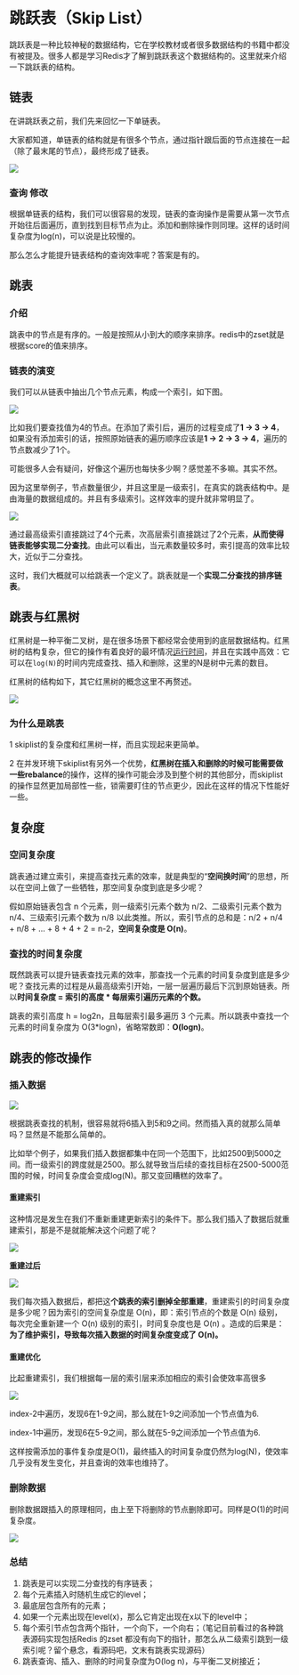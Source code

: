 # 跳跃表（Skip List）

跳跃表是一种比较神秘的数据结构，它在学校教材或者很多数据结构的书籍中都没有被提及。很多人都是学习Redis才了解到跳跃表这个数据结构的。这里就来介绍一下跳跃表的结构。

## 链表

在讲跳跃表之前，我们先来回忆一下单链表。

大家都知道，单链表的结构就是有很多个节点，通过指针跟后面的节点连接在一起（除了最末尾的节点），最终形成了链表。

![](http://img.fosuchao.com/20200522111354.png)

### 查询 修改

根据单链表的结构，我们可以很容易的发现，链表的查询操作是需要从第一次节点开始往后面遍历，直到找到目标节点为止。添加和删除操作则同理。这样的话时间复杂度为log(n)，可以说是比较慢的。

那么怎么才能提升链表结构的查询效率呢？答案是有的。

## 跳表

### 介绍

跳表中的节点是有序的。一般是按照从小到大的顺序来排序。redis中的zset就是根据score的值来排序。

### 链表的演变

我们可以从链表中抽出几个节点元素，构成一个索引，如下图。

![](http://img.fosuchao.com/20200522112045.png)

比如我们要查找值为4的节点。在添加了索引后，遍历的过程变成了**1 -> 3 -> 4**，如果没有添加索引的话，按照原始链表的遍历顺序应该是**1 -> 2 -> 3 -> 4**，遍历的节点数减少了1个。

可能很多人会有疑问，好像这个遍历也每快多少啊？感觉差不多嘛。其实不然。

因为这里举例子，节点数量很少，并且这里是一级索引，在真实的跳表结构中。是由海量的数据组成的。并且有多级索引。这样效率的提升就非常明显了。

![](http://img.fosuchao.com/20200522112808.png)

通过最高级索引直接跳过了4个元素，次高层索引直接跳过了2个元素，**从而使得链表能够实现二分查找**。由此可以看出，当元素数量较多时，索引提高的效率比较大，近似于二分查找。

这时，我们大概就可以给跳表一个定义了。跳表就是一个**实现二分查找的排序链表**。

## 跳表与红黑树

红黑树是一种平衡二叉树，是在很多场景下都经常会使用到的底层数据结构。红黑树的结构复杂，但它的操作有着良好的最坏情况[运行时间](https://zh.wikipedia.org/wiki/算法分析)，并且在实践中高效：它可以在`log(N)`的时间内完成查找、插入和删除，这里的N是树中元素的数目。

红黑树的结构如下，其它红黑树的概念这里不再赘述。

![](http://img.fosuchao.com/20200522113515.png)

### 为什么是跳表

1 skiplist的复杂度和红黑树一样，而且实现起来更简单。

2 在并发环境下skiplist有另外一个优势，**红黑树在插入和删除的时候可能需要做一些rebalance**的操作，这样的操作可能会涉及到整个树的其他部分，而skiplist的操作显然更加局部性一些，锁需要盯住的节点更少，因此在这样的情况下性能好一些。

## 复杂度

### 空间复杂度

跳表通过建立索引，来提高查找元素的效率，就是典型的“**空间换时间**”的思想，所以在空间上做了一些牺牲，那空间复杂度到底是多少呢？

假如原始链表包含 n 个元素，则一级索引元素个数为 n/2、二级索引元素个数为 n/4、三级索引元素个数为 n/8 以此类推。所以，索引节点的总和是：n/2 + n/4 + n/8 + … + 8 + 4 + 2 = n-2，**空间复杂度是 O(n)**。

### 查找的时间复杂度

既然跳表可以提升链表查找元素的效率，那查找一个元素的时间复杂度到底是多少呢？查找元素的过程是从最高级索引开始，一层一层遍历最后下沉到原始链表。所以**时间复杂度 = 索引的高度 * 每层索引遍历元素的个数。**

跳表的索引高度 h = log2n，且每层索引最多遍历 3 个元素。所以跳表中查找一个元素的时间复杂度为 O(3*logn)，省略常数即：**O(logn)**。

## 跳表的修改操作

### 插入数据

![](http://img.fosuchao.com/20200522114859.png)

根据跳表查找的机制，很容易就将6插入到5和9之间。然而插入真的就那么简单吗？显然是不能那么简单的。

比如举个例子，如果我们插入数据都集中在同一个范围下，比如2500到5000之间。而一级索引的跨度就是2500。那么就导致当后续的查找目标在2500-5000范围的时候，时间复杂度会变成log(N)。那又变回糟糕的效率了。

#### 重建索引

这种情况是发生在我们不重新重建更新索引的条件下。那么我们插入了数据后就重建索引，那是不是就能解决这个问题了呢？

![](http://img.fosuchao.com/20200522120518.png)

**重建过后**

![](http://img.fosuchao.com/20200522120643.png)

我们每次插入数据后，都把这**个跳表的索引删掉全部重建**，重建索引的时间复杂度是多少呢？因为索引的空间复杂度是 O(n)，即：索引节点的个数是 O(n) 级别，每次完全重新建一个 O(n) 级别的索引，时间复杂度也是 O(n) 。造成的后果是：**为了维护索引，导致每次插入数据的时间复杂度变成了 O(n)。**

#### 重建优化

比起重建索引，我们根据每一层的索引层来添加相应的索引会使效率高很多

![](http://img.fosuchao.com/20200522125330.png)

index-2中遍历，发现6在1-9之间，那么就在1-9之间添加一个节点值为6.

index-1中遍历，发现6在5-9之间，那么就在5-9之间添加一个节点值为6.

这样按需添加的事件复杂度是O(1)，最终插入的时间复杂度仍然为log(N)，使效率几乎没有发生变化，并且查询的效率也维持了。

### 删除数据

删除数据跟插入的原理相同，由上至下将删除的节点删除即可。同样是O(1)的时间复杂度。

![](http://img.fosuchao.com/20200522125907.png)

### 总结

1. 跳表是可以实现二分查找的有序链表；
2. 每个元素插入时随机生成它的level；
3. 最底层包含所有的元素；
4. 如果一个元素出现在level(x)，那么它肯定出现在x以下的level中；
5. 每个索引节点包含两个指针，一个向下，一个向右；（笔记目前看过的各种跳表源码实现包括Redis 的zset 都没有向下的指针，那怎么从二级索引跳到一级索引呢？留个悬念，看源码吧，文末有跳表实现源码）
6. 跳表查询、插入、删除的时间复杂度为O(log n)，与平衡二叉树接近；

